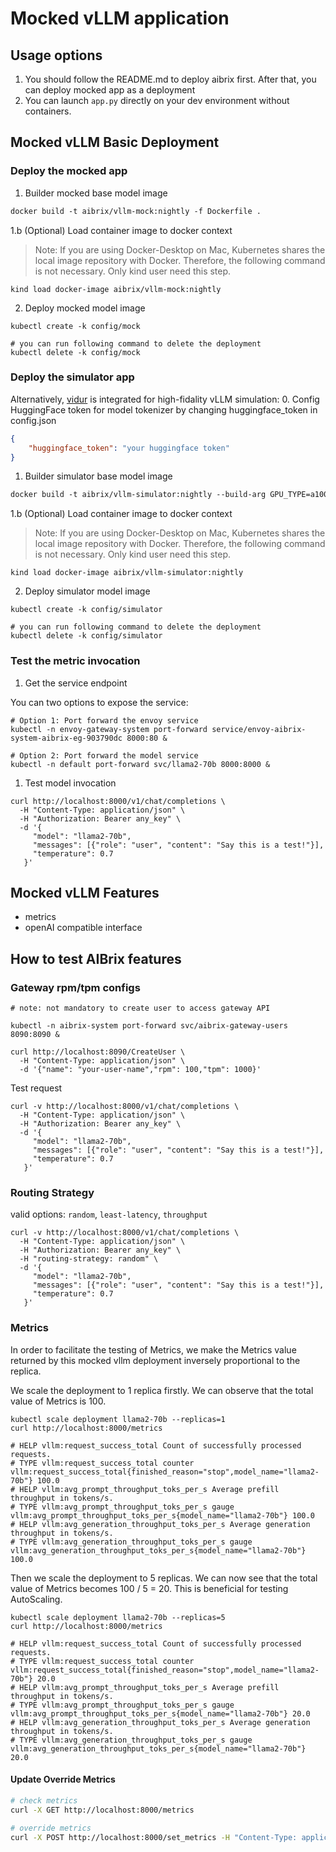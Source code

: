 # Mocked vLLM application

## Usage options

1. You should follow the README.md to deploy aibrix first. After that, you can deploy mocked app as a deployment
2. You can launch `app.py` directly on your dev environment without containers.

## Mocked vLLM Basic Deployment

### Deploy the mocked app
1. Builder mocked base model image
```dockerfile
docker build -t aibrix/vllm-mock:nightly -f Dockerfile .
```

1.b (Optional) Load container image to docker context

> Note: If you are using Docker-Desktop on Mac, Kubernetes shares the local image repository with Docker.
> Therefore, the following command is not necessary. Only kind user need this step.

```shell
kind load docker-image aibrix/vllm-mock:nightly
```

2. Deploy mocked model image
```shell
kubectl create -k config/mock

# you can run following command to delete the deployment 
kubectl delete -k config/mock
```

### Deploy the simulator app
Alternatively, [vidur](https://github.com/microsoft/vidur) is integrated for high-fidality vLLM simulation:
0. Config HuggingFace token for model tokenizer by changing huggingface_token in config.json
```json
{
    "huggingface_token": "your huggingface token"
}
```

1. Builder simulator base model image
```dockerfile
docker build -t aibrix/vllm-simulator:nightly --build-arg GPU_TYPE=a100 -f Dockerfile .
```

1.b (Optional) Load container image to docker context

> Note: If you are using Docker-Desktop on Mac, Kubernetes shares the local image repository with Docker.
> Therefore, the following command is not necessary. Only kind user need this step.

```shell
kind load docker-image aibrix/vllm-simulator:nightly
```

2. Deploy simulator model image
```shell
kubectl create -k config/simulator

# you can run following command to delete the deployment 
kubectl delete -k config/simulator
```

### Test the metric invocation

1. Get the service endpoint

You can two options to expose the service:

```shell
# Option 1: Port forward the envoy service
kubectl -n envoy-gateway-system port-forward service/envoy-aibrix-system-aibrix-eg-903790dc 8000:80 &

# Option 2: Port forward the model service
kubectl -n default port-forward svc/llama2-70b 8000:8000 &
```


1. Test model invocation

```shell
curl http://localhost:8000/v1/chat/completions \
  -H "Content-Type: application/json" \
  -H "Authorization: Bearer any_key" \
  -d '{
     "model": "llama2-70b",
     "messages": [{"role": "user", "content": "Say this is a test!"}],
     "temperature": 0.7
   }'
```

## Mocked vLLM Features

- metrics
- openAI compatible interface


## How to test AIBrix features

### Gateway rpm/tpm configs

```shell
# note: not mandatory to create user to access gateway API

kubectl -n aibrix-system port-forward svc/aibrix-gateway-users 8090:8090 &

curl http://localhost:8090/CreateUser \
  -H "Content-Type: application/json" \
  -d '{"name": "your-user-name","rpm": 100,"tpm": 1000}'
```

Test request
```shell
curl -v http://localhost:8000/v1/chat/completions \
  -H "Content-Type: application/json" \
  -H "Authorization: Bearer any_key" \
  -d '{
     "model": "llama2-70b",
     "messages": [{"role": "user", "content": "Say this is a test!"}],
     "temperature": 0.7
   }'
```

### Routing Strategy

valid options: `random`, `least-latency`, `throughput`

```shell
curl -v http://localhost:8000/v1/chat/completions \
  -H "Content-Type: application/json" \
  -H "Authorization: Bearer any_key" \
  -H "routing-strategy: random" \
  -d '{
     "model": "llama2-70b",
     "messages": [{"role": "user", "content": "Say this is a test!"}],
     "temperature": 0.7
   }'
```

### Metrics

In order to facilitate the testing of Metrics, we make the Metrics value returned by
this mocked vllm deployment inversely proportional to the replica.

We scale the deployment to 1 replica firstly.
We can observe that the total value of Metrics is 100.

```shell
kubectl scale deployment llama2-70b --replicas=1
curl http://localhost:8000/metrics
```

```log
# HELP vllm:request_success_total Count of successfully processed requests.
# TYPE vllm:request_success_total counter
vllm:request_success_total{finished_reason="stop",model_name="llama2-70b"} 100.0
# HELP vllm:avg_prompt_throughput_toks_per_s Average prefill throughput in tokens/s.
# TYPE vllm:avg_prompt_throughput_toks_per_s gauge
vllm:avg_prompt_throughput_toks_per_s{model_name="llama2-70b"} 100.0
# HELP vllm:avg_generation_throughput_toks_per_s Average generation throughput in tokens/s.
# TYPE vllm:avg_generation_throughput_toks_per_s gauge
vllm:avg_generation_throughput_toks_per_s{model_name="llama2-70b"} 100.0
```

Then we scale the deployment to 5 replicas.
We can now see that the total value of Metrics becomes 100 / 5 = 20. 
This is beneficial for testing AutoScaling.

```shell
kubectl scale deployment llama2-70b --replicas=5
curl http://localhost:8000/metrics
```

```
# HELP vllm:request_success_total Count of successfully processed requests.
# TYPE vllm:request_success_total counter
vllm:request_success_total{finished_reason="stop",model_name="llama2-70b"} 20.0
# HELP vllm:avg_prompt_throughput_toks_per_s Average prefill throughput in tokens/s.
# TYPE vllm:avg_prompt_throughput_toks_per_s gauge
vllm:avg_prompt_throughput_toks_per_s{model_name="llama2-70b"} 20.0
# HELP vllm:avg_generation_throughput_toks_per_s Average generation throughput in tokens/s.
# TYPE vllm:avg_generation_throughput_toks_per_s gauge
vllm:avg_generation_throughput_toks_per_s{model_name="llama2-70b"} 20.0
```

#### Update Override Metrics

```bash
# check metrics
curl -X GET http://localhost:8000/metrics

# override metrics
curl -X POST http://localhost:8000/set_metrics -H "Content-Type: application/json" -d '{"gpu_cache_usage_perc": 75.0}'
```
